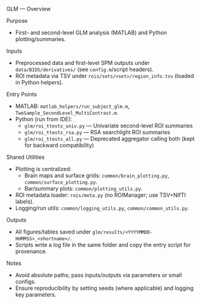 GLM — Overview

Purpose
- First- and second-level GLM analysis (MATLAB) and Python plotting/summaries.

Inputs
- Preprocessed data and first-level SPM outputs under `data/BIDS/derivatives/` (see `config.m`/script headers).
- ROI metadata via TSV under `rois/sets/<set>/region_info.tsv` (loaded in Python helpers).

Entry Points
- MATLAB: `matlab_helpers/run_subject_glm.m`, `TwoSample_SecondLevel_MultiContrast.m`.
- Python (run from IDE):
  - `glm/roi_ttests_univ.py` — Univariate second-level ROI summaries
  - `glm/roi_ttests_rsa.py`  — RSA searchlight ROI summaries
  - `glm/roi_ttests_all.py`  — Deprecated aggregator calling both (kept for backward compatibility)

Shared Utilities
- Plotting is centralized:
  - Brain maps and surface grids: `common/brain_plotting.py`, `common/surface_plotting.py`.
  - Bar/summary plots: `common/plotting_utils.py`.
- ROI metadata loader: `rois/meta.py` (no ROIManager; use TSV+NIfTI labels).
- Logging/run utils: `common/logging_utils.py`, `common/common_utils.py`.

Outputs
- All figures/tables saved under `glm/results/<YYYYMMDD-HHMMSS>_<shortname>/`.
- Scripts write a log file in the same folder and copy the entry script for provenance.

Notes
- Avoid absolute paths; pass inputs/outputs via parameters or small configs.
- Ensure reproducibility by setting seeds (where applicable) and logging key parameters.

